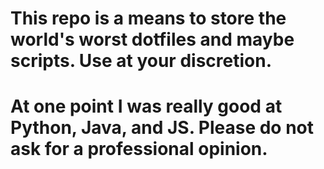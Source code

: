 # This repo is a means to store the world's worst dotfiles and maybe scripts. Use at your discretion.
# At one point I was really good at Python, Java, and JS. Please do not ask for a professional opinion.
